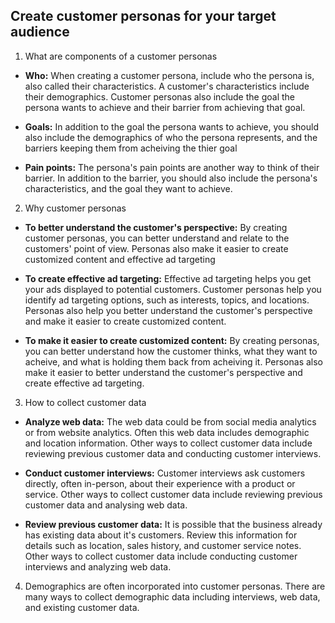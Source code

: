 ## Create customer personas for your target audience

1. What are components of a customer personas

- **Who:** When creating a customer persona, include who the persona is, also called their characteristics. A customer's characteristics include their demographics. Customer personas also include the goal the persona wants to achieve and their barrier from achieving that goal.

- **Goals:** In addition to the goal the persona wants to achieve, you should also include the demographics of who the persona represents, and the barriers keeping them from acheiving the thier goal

- **Pain points:** The persona's pain points are another way to think of their barrier. In addition to the barrier, you should also include the persona's characteristics, and the goal they want to achieve. 


2. Why customer personas

- **To better understand the customer's perspective:** By creating customer personas, you can better understand and relate to the customers' point of view. Personas also make it easier to create customized content and effective ad targeting

- **To create effective ad targeting:** Effective ad targeting helps you get your ads displayed to potential customers. Customer personas help you identify ad targeting options, such as interests, topics, and locations. Personas also help you better understand the customer's perspective and make it easier to create customized content.

- **To make it easier to create customized content:** By creating personas, you can better understand how the customer thinks, what they want to acheive, and what is holding them back from acheiving it. Personas also make it easier to better understand the customer's perspective and create effective ad targeting.


3. How to collect customer data

- **Analyze web data:** The web data could be from social media analytics or from website analytics. Often this web data includes demographic and location information. Other ways to collect customer data include reviewing previous customer data and conducting customer interviews.

- **Conduct customer interviews:** Customer interviews ask customers directly, often in-person, about their experience with a product or service. Other ways to collect customer data include reviewing previous customer data and analysing web data.

- **Review previous customer data:** It is possible that the business already has existing data about it's customers. Review this information for details such as location, sales history, and customer service notes. Other ways to collect customer data include conducting customer interviews and analyzing web data.


4. Demographics are often incorporated into customer personas. There are many ways to collect demographic data including interviews, web data, and existing customer data.